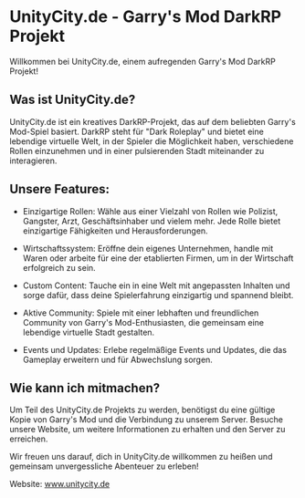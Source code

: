 # UnityCity.de - Garry's Mod DarkRP Projekt

Willkommen bei UnityCity.de, einem aufregenden Garry's Mod DarkRP Projekt!

## Was ist UnityCity.de?

UnityCity.de ist ein kreatives DarkRP-Projekt, das auf dem beliebten Garry's Mod-Spiel basiert. DarkRP steht für "Dark Roleplay" und bietet eine lebendige virtuelle Welt, in der Spieler die Möglichkeit haben, verschiedene Rollen einzunehmen und in einer pulsierenden Stadt miteinander zu interagieren.

## Unsere Features:

- Einzigartige Rollen: Wähle aus einer Vielzahl von Rollen wie Polizist, Gangster, Arzt, Geschäftsinhaber und vielem mehr. Jede Rolle bietet einzigartige Fähigkeiten und Herausforderungen.

- Wirtschaftssystem: Eröffne dein eigenes Unternehmen, handle mit Waren oder arbeite für eine der etablierten Firmen, um in der Wirtschaft erfolgreich zu sein.

- Custom Content: Tauche ein in eine Welt mit angepassten Inhalten und sorge dafür, dass deine Spielerfahrung einzigartig und spannend bleibt.

- Aktive Community: Spiele mit einer lebhaften und freundlichen Community von Garry's Mod-Enthusiasten, die gemeinsam eine lebendige virtuelle Stadt gestalten.

- Events und Updates: Erlebe regelmäßige Events und Updates, die das Gameplay erweitern und für Abwechslung sorgen.

## Wie kann ich mitmachen?

Um Teil des UnityCity.de Projekts zu werden, benötigst du eine gültige Kopie von Garry's Mod und die Verbindung zu unserem Server. Besuche unsere Website, um weitere Informationen zu erhalten und den Server zu erreichen.

Wir freuen uns darauf, dich in UnityCity.de willkommen zu heißen und gemeinsam unvergessliche Abenteuer zu erleben!

Website: www.unitycity.de
